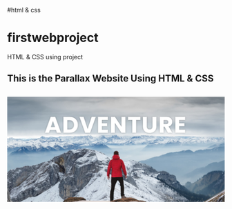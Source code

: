 #html & css
# firstwebproject
HTML &amp; CSS using project
<h2>This is the Parallax Website Using HTML & CSS <h2/>
  <img src="website.jpg" alt="website" >
